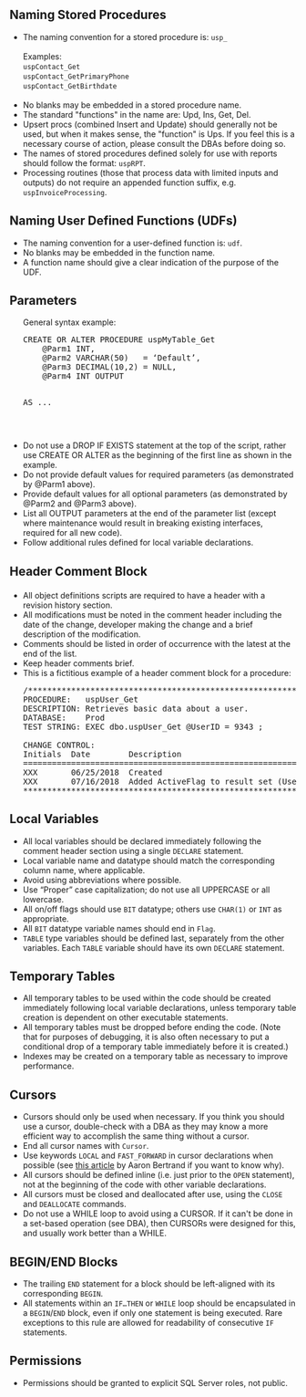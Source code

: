 ## **Naming Stored Procedures**
<ul>
<li>The naming convention for a stored procedure is: <code>usp<TableName>_<Function></code><br>
<br>
Examples:<br>
<code>uspContact_Get</code><br>
<code>uspContact_GetPrimaryPhone</code><br>
<code>uspContact_GetBirthdate</code><br>
<br>
</li>
<li>No blanks may be embedded in a stored procedure name.</li>
<li>The standard "functions" in the name are: Upd, Ins, Get, Del.</li>
<li>Upsert procs (combined Insert and Update) should generally not be used, but when it makes sense, the "function" is Ups.  If you feel this is a necessary course of action, please consult the DBAs before doing so.</li>
<li>The names of stored procedures defined solely for use with reports should follow the format: <code>uspRPT<ReportName></code>.</li>
<li>Processing routines (those that process data with limited inputs and outputs) do not require an appended function suffix, e.g. <code>uspInvoiceProcessing</code>.</li>
</ul>

## **Naming User Defined Functions (UDFs)**
<ul>
<li>The naming convention for a user-defined function is: <code>udf<function></code>.</li>
<li>No blanks may be embedded in the function name.</li>
<li>A function name should give a clear indication of the purpose of the UDF.</li>
</ul>

## **Parameters**
<ul>
General syntax example:<br>
<PRE>
CREATE OR ALTER PROCEDURE uspMyTable_Get
    @Parm1 INT,
    @Parm2 VARCHAR(50)   = ‘Default’,
    @Parm3 DECIMAL(10,2) = NULL,
    @Parm4 INT OUTPUT

AS ...</PRE>
<br>
<li>Do not use a DROP IF EXISTS statement at the top of the script, rather use CREATE OR ALTER as the beginning of the first line as shown in the example.</li>
<li>Do not provide default values for required parameters (as demonstrated by @Parm1 above).</li>
<li>Provide default values for all optional parameters (as demonstrated by @Parm2 and @Parm3 above).</li>
<li>List all OUTPUT parameters at the end of the parameter list (except where maintenance would result in breaking existing interfaces, required for all new code).</li>
<li>Follow additional rules defined for local variable declarations.</li>
</ul>

## **Header Comment Block**<ul>
<ul>
<li>All object definitions scripts are required to have a header with a revision history section.</li>
<li>All modifications must be noted in the comment header including the date of the change, developer making the change and a brief description of the modification.</li>
<li>Comments should be listed in order of occurrence with the latest at the end of the list.</li>
<li>Keep header comments brief.</li>
<li>This is a fictitious example of a header comment block for a procedure:<br>
<PRE>
/****************************************************************************************
PROCEDURE:   uspUser_Get
DESCRIPTION: Retrieves basic data about a user.
DATABASE:    Prod
TEST STRING: EXEC dbo.uspUser_Get @UserID = 9343 ;<br>
CHANGE CONTROL:
Initials  Date        Description
=========================================================================================
XXX       06/25/2018  Created
XXX       07/16/2018  Added ActiveFlag to result set (User Story 9999).
*****************************************************************************************/</PRE></li>
</ul>

## **Local Variables**
<ul>
<li>All local variables should be declared immediately following the comment header section using a single <code>DECLARE</code> statement.</li>
<li>Local variable name and datatype should match the corresponding column name, where applicable.</li>
<li>Avoid using abbreviations where possible.</li>
<li>Use “Proper” case capitalization; do not use all UPPERCASE or all lowercase.</li>
<li>All on/off flags should use <code>BIT</code> datatype; others use <code>CHAR(1)</code> or <code>INT</code> as appropriate.</li>
<li>All <code>BIT</code> datatype variable names should end in <code>Flag</code>.</li>
<li><code>TABLE</code> type variables should be defined last, separately from the other variables.   Each <code>TABLE</code> variable should have its own <code>DECLARE</code> statement.
</ul>


## **Temporary Tables**
<ul>
<li>All temporary tables to be used within the code should be created immediately following local variable declarations, unless temporary table creation is dependent on other executable statements.</li>
<li>All temporary tables must be dropped before ending the code.  (Note that for purposes of debugging, it is also often necessary to put a conditional drop of a temporary table immediately before it is created.)</li>
<li>Indexes may be created on a temporary table as necessary to improve performance.</li>
</ul>

## **Cursors**
<ul>
<li>Cursors should only be used when necessary.  If you think you should use a cursor, double-check with a DBA as they may know a more efficient way to accomplish the same thing without a cursor. </li>
<li>End all cursor names with <code>Cursor</code>.</li>
<li>Use keywords <code>LOCAL</code> and <code>FAST_FORWARD</code> in cursor declarations when possible (see <a href="https://sqlperformance.com/2012/09/t-sql-queries/cursor-options">this article</a> by Aaron Bertrand if you want to know why).</li>
<li>All cursors should be defined inline (i.e. just prior to the <code>OPEN</code> statement), not at the beginning of the code with other variable declarations.</li>
<li>All cursors must be closed and deallocated after use, using the <code>CLOSE</code> and <code>DEALLOCATE</code> commands.</li>
<li>Do not use a WHILE loop to avoid using a CURSOR.  If it can't be done in a set-based operation (see DBA), then CURSORs were designed for this, and usually work better than a WHILE.</li>
</ul>

## **BEGIN/END Blocks**
<ul>
<li>The trailing <code>END</code> statement for a block should be left-aligned with its corresponding <code>BEGIN</code>.</li>
<li>All statements within an <code>IF…THEN</code> or <code>WHILE</code> loop should be encapsulated in a <code>BEGIN</code>/<code>END</code> block, even if only one statement is being executed.  Rare exceptions to this rule are allowed for readability of consecutive <code>IF</code> statements.</li>
</ul>

## **Permissions** 
<ul>
<li>Permissions should be granted to explicit SQL Server roles, not public.</li>
</ul>

